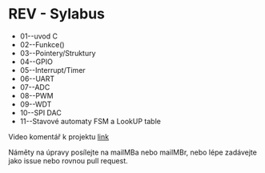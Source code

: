# REV - Sylabus

* 01--uvod C
* 02--Funkce()
* 03--Pointery/Struktury
* 04--GPIO
* 05--Interrupt/Timer
* 06--UART
* 07--ADC
* 08--PWM
* 09--WDT
* 10--SPI DAC
* 11--Stavové automaty FSM a LookUP table

Video komentář k projektu [link](https://youtu.be/4OCYCeq3aVA)

Náměty na úpravy posílejte na mailMBa nebo mailMBr, nebo lépe zadávejte jako issue nebo rovnou pull request.

